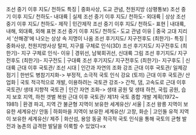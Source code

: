 조선 중기 이후 지도/ 천하도 특징		| 중화사상, 도교 관념, 천원지방 (상평통보)
조선 중기 이후 지도/ 천하도- 내대륙		| 실제
조선 중기 이후 지도/ 천하도- 외대륙		| 상상
조선 중기 이후 지도/ 천하도- 제작		| 민간제작
조선 중기 이후 지도/ 천하도- 표현		| 내대륙, 내해, 외대륙, 외해 표현
조선 중기 이후 지도/ 천하도- 도교 관념 이유		| 중국 고대 지리서 '산해경'에 나오는 상상 속 지명이 나옴
조선 후기지도/ 지구전후도 (최한기)- 특징		| 중화사상, 천원지방사상 탈피, 지구를 구체로 인식(3D)
조선 후기지도/ 지구전후도 (최한기)​- 지구 구체로 인식- 이유		| 경위선, 남북회귀선, 신대륙 그림
조선 후기지도/ 지구전후도 (최한기)​- 지구전도		| 구대륙
조선 후기지도/ 지구전후도 (최한기)​- 지구후도		| 신대륙 
근대 이후 국토관/ 조선 시대		| 인간과 자연의 조화 강조
근대 이후 국토관/ 일제강점기		| 한반도 병참기지화-> 부정적, 소극적 국토 인식 강요 (토끼)​​
근대 이후 국토관/ 산업화		| 국토 적극적으로 개발, 이용하려는 국토관 강조-> 간척, 댐, 고속도로
근대 이후 국토관/ 생태 지향적 국토관		| 인간 자연 조화-> 생태 공원 및 생태 하천, 국립 공원, 습지 보호 지역, 하천 갯벌 복원
근대 이후 국토관/ 제1차 국토 종합 개발 계획(1972~ 1981)		| 환경 파괴, 지역 간 불균형
지역이 보유한 세계유산/ 서울		| 조선 왕릉
지역이 보유한 세계유산/ 안동		| 하회마을
지역이 보유한 세계유산/ 고창, 화순		| 고인돌 유적
지역이 보유한 세계유산/ 제주		| 화산섬, 용암 동굴
적극적 국토 인식을 통해 국토의 균형 발전과 농촌의 급격한 발달을 이룩할 수 있었다=x
